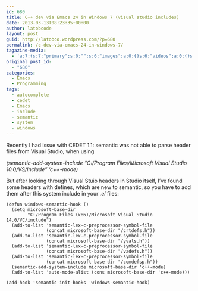 ```yaml
---
id: 680
title: C++ dev via Emacs 24 in Windows 7 (visual studio includes)
date: 2013-03-13T08:23:35+00:00
author: latobcode
layout: post
guid: http://latobco.wordpress.com/?p=680
permalink: /c-dev-via-emacs-24-in-windows-7/
tagazine-media:
  - 'a:7:{s:7:"primary";s:0:"";s:6:"images";a:0:{}s:6:"videos";a:0:{}s:11:"image_count";i:0;s:6:"author";s:8:"20401582";s:7:"blog_id";s:8:"41116138";s:9:"mod_stamp";s:19:"2013-03-13 08:26:08";}'
original_post_id:
  - "680"
categories:
  - Emacs
  - Programming
tags:
  - autocomplete
  - cedet
  - Emacs
  - include
  - semantic
  - system
  - windows
---
```

Recently I had issue with CEDET 1.1: semantic was not able to parse header files from Visual Studio, when using

_(semantic-add-system-include &#8220;C:/Program Files/Microsoft Visual Studio 10.0/VS/Include&#8221; &#8216;c++-mode)_

But after looking through Visual Stuio headers in Studio itself, I&#8217;ve found some headers with defines, which are new to semantic, so you have to add them after this system include in your _.el_ files:

    (defun windows-semantic-hook ()
      (setq microsoft-base-dir 
            "C:/Program Files (x86)/Microsoft Visual Studio 14.0/VC/include")
      (add-to-list 'semantic-lex-c-preprocessor-symbol-file 
                   (concat microsoft-base-dir "/crtdefs.h"))
      (add-to-list 'semantic-lex-c-preprocessor-symbol-file 
                   (concat microsoft-base-dir "/yvals.h"))
      (add-to-list 'semantic-lex-c-preprocessor-symbol-file 
                   (concat microsoft-base-dir "/vadefs.h"))
      (add-to-list 'semantic-lex-c-preprocessor-symbol-file 
                   (concat microsoft-base-dir "/comdefsp.h"))
      (semantic-add-system-include microsoft-base-dir 'c++-mode)
      (add-to-list 'auto-mode-alist (cons microsoft-base-dir 'c++-mode)))
    
    (add-hook 'semantic-init-hooks 'windows-semantic-hook)